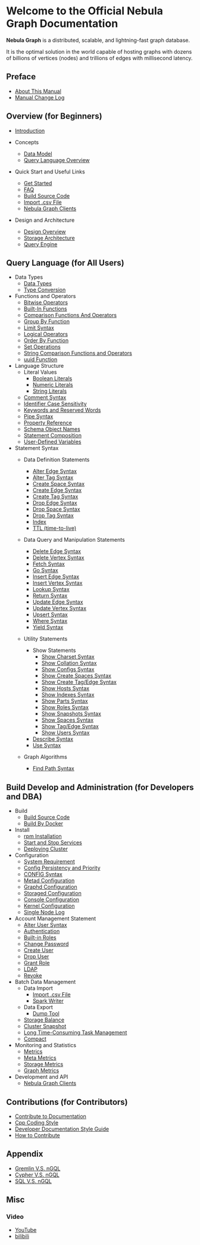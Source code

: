 # Welcome to the Official Nebula Graph Documentation

**Nebula Graph** is a distributed, scalable, and lightning-fast graph database.

It is the optimal solution in the world capable of hosting graphs with dozens of billions of vertices (nodes) and trillions of edges with millisecond latency.

## Preface

* [About This Manual](0.about-this-manual.md)
* [Manual Change Log](CHANGELOG.md)

## Overview (for Beginners)

* [Introduction](1.overview/0.introduction.md)
* Concepts
  * [Data Model](1.overview/1.concepts/1.data-model.md)
  * [Query Language Overview](1.overview/1.concepts/2.nGQL-overview.md)
* Quick Start and Useful Links
  * [Get Started](1.overview/2.quick-start/1.get-started.md)
  * [FAQ](1.overview/2.quick-start/2.FAQ.md)
  * [Build Source Code](3.build-develop-and-administration/1.build/1.build-source-code.md)
  * [Import .csv File](3.build-develop-and-administration/5.storage-service-administration/data-import/import-csv-file.md)
  <!-- * [Ingest .sst File](3.build-develop-and-administration/5.storage-service-administration/data-import/download-and-ingest-sst-file.md) -->
  * [Nebula Graph Clients](1.overview/2.quick-start/3.supported-clients.md)

* Design and Architecture
  * [Design Overview](1.overview/3.design-and-architecture/1.design-and-architecture.md)
  * [Storage Architecture](1.overview/3.design-and-architecture/2.storage-design.md)
  * [Query Engine](1.overview/3.design-and-architecture/3.query-engine.md)

## Query Language (for All Users)

* Data Types
  * [Data Types](2.query-language/1.data-types/data-types.md)
  * [Type Conversion](2.query-language/1.data-types/type-conversion.md)
* Functions and Operators
  * [Bitwise Operators](2.query-language/2.functions-and-operators/bitwise-operators.md)
  * [Built-In Functions](2.query-language/2.functions-and-operators/built-in-functions.md)
  * [Comparison Functions And Operators](2.query-language/2.functions-and-operators/comparison-functions-and-operators.md)
  * [Group By Function](2.query-language/2.functions-and-operators/group-by-function.md)
  * [Limit Syntax](2.query-language/2.functions-and-operators/limit-syntax.md)
  * [Logical Operators](2.query-language/2.functions-and-operators/logical-operators.md)
  * [Order By Function](2.query-language/2.functions-and-operators/order-by-function.md)
  * [Set Operations](2.query-language/2.functions-and-operators/set-operations.md)
  * [String Comparison Functions and Operators](2.query-language/2.functions-and-operators/string-comparison-functions-and-operators.md)
  * [uuid Function](2.query-language/2.functions-and-operators/uuid.md)
* Language Structure
  * Literal Values
    * [Boolean Literals](2.query-language/3.language-structure/literal-values/boolean-literals.md)
    * [Numeric Literals](2.query-language/3.language-structure/literal-values/numeric-literals.md)
    * [String Literals](2.query-language/3.language-structure/literal-values/string-literals.md)
  * [Comment Syntax](2.query-language/3.language-structure/comment-syntax.md)
  * [Identifier Case Sensitivity](2.query-language/3.language-structure/identifier-case-sensitivity.md)
  * [Keywords and Reserved Words](2.query-language/3.language-structure/keywords-and-reserved-words.md)
  * [Pipe Syntax](2.query-language/3.language-structure/pipe-syntax.md)
  * [Property Reference](2.query-language/3.language-structure/property-reference.md)
  * [Schema Object Names](2.query-language/3.language-structure/schema-object-names.md)
  * [Statement Composition](2.query-language/3.language-structure/statement-composition.md)
  * [User-Defined Variables](2.query-language/3.language-structure/user-defined-variables.md)
* Statement Syntax
  * Data Definition Statements
    * [Alter Edge Syntax](2.query-language/4.statement-syntax/1.data-definition-statements/alter-edge-syntax.md)
    * [Alter Tag Syntax](2.query-language/4.statement-syntax/1.data-definition-statements/alter-tag-syntax.md)
    * [Create Space Syntax](2.query-language/4.statement-syntax/1.data-definition-statements/create-space-syntax.md)
    * [Create Edge Syntax](2.query-language/4.statement-syntax/1.data-definition-statements/create-edge-syntax.md)
    * [Create Tag Syntax](2.query-language/4.statement-syntax/1.data-definition-statements/create-tag-syntax.md)
    * [Drop Edge Syntax](2.query-language/4.statement-syntax/1.data-definition-statements/drop-edge-syntax.md)
    * [Drop Space Syntax](2.query-language/4.statement-syntax/1.data-definition-statements/drop-space-syntax.md)
    * [Drop Tag Syntax](2.query-language/4.statement-syntax/1.data-definition-statements/drop-tag-syntax.md)
    * [Index](2.query-language/4.statement-syntax/1.data-definition-statements/index.md)
    * [TTL (time-to-live)](2.query-language/4.statement-syntax/1.data-definition-statements/TTL.md)
  * Data Query and Manipulation Statements
    * [Delete Edge Syntax](2.query-language/4.statement-syntax/2.data-query-and-manipulation-statements/delete-edge-syntax.md)
    * [Delete Vertex Syntax](2.query-language/4.statement-syntax/2.data-query-and-manipulation-statements/delete-vertex-syntax.md)
    * [Fetch Syntax](2.query-language/4.statement-syntax/2.data-query-and-manipulation-statements/fetch-syntax.md)
    * [Go Syntax](2.query-language/4.statement-syntax/2.data-query-and-manipulation-statements/go-syntax.md)
    * [Insert Edge Syntax](2.query-language/4.statement-syntax/2.data-query-and-manipulation-statements/insert-edge-syntax.md)
    * [Insert Vertex Syntax](2.query-language/4.statement-syntax/2.data-query-and-manipulation-statements/insert-vertex-syntax.md)
    * [Lookup Syntax](2.query-language/4.statement-syntax/2.data-query-and-manipulation-statements/lookup-syntax.md)
    * [Return Syntax](2.query-language/4.statement-syntax/2.data-query-and-manipulation-statements/return-syntax.md)
    * [Update Edge Syntax](2.query-language/4.statement-syntax/2.data-query-and-manipulation-statements/update-edge-syntax.md)
    * [Update Vertex Syntax](2.query-language/4.statement-syntax/2.data-query-and-manipulation-statements/update-edge-syntax.md)
    * [Upsert Syntax](2.query-language/4.statement-syntax/2.data-query-and-manipulation-statements/upsert-syntax.md)
    * [Where Syntax](2.query-language/4.statement-syntax/2.data-query-and-manipulation-statements/where-syntax.md)
    * [Yield Syntax](2.query-language/4.statement-syntax/2.data-query-and-manipulation-statements/yield-syntax.md)

  * Utility Statements
    * Show Statements
      * [Show Charset Syntax](2.query-language/4.statement-syntax/3.utility-statements/show-statements/show-charset-syntax.md)
      * [Show Collation Syntax](2.query-language/4.statement-syntax/3.utility-statements/show-statements/show-collation-syntax.md)
      * [Show Configs Syntax](2.query-language/4.statement-syntax/3.utility-statements/show-statements/show-configs-syntax.md)
      * [Show Create Spaces Syntax](2.query-language/4.statement-syntax/3.utility-statements/show-statements/show-create-space-syntax.md)
      * [Show Create Tag/Edge Syntax](2.query-language/4.statement-syntax/3.utility-statements/show-statements/show-create-tag-edge-syntax.md)
      * [Show Hosts Syntax](2.query-language/4.statement-syntax/3.utility-statements/show-statements/show-hosts-syntax.md)
      * [Show Indexes Syntax](2.query-language/4.statement-syntax/3.utility-statements/show-statements/show-indexes-syntax.md)
      * [Show Parts Syntax](2.query-language/4.statement-syntax/3.utility-statements/show-statements/show-parts-syntax.md)
      * [Show Roles Syntax](2.query-language/4.statement-syntax/3.utility-statements/show-statements/show-roles-syntax.md)
      * [Show Snapshots Syntax](2.query-language/4.statement-syntax/3.utility-statements/show-statements/show-snapshots-syntax.md)
      * [Show Spaces Syntax](2.query-language/4.statement-syntax/3.utility-statements/show-statements/show-spaces-syntax.md)
      * [Show Tag/Edge Syntax](2.query-language/4.statement-syntax/3.utility-statements/show-statements/show-tags-edges-syntax.md)
      * [Show Users Syntax](2.query-language/4.statement-syntax/3.utility-statements/show-statements/show-users-syntax.md)
    * [Describe Syntax](2.query-language/4.statement-syntax/3.utility-statements/describe-syntax.md)
    * [Use Syntax](2.query-language/4.statement-syntax/3.utility-statements/use-syntax.md)

  * Graph Algorithms
    * [Find Path Syntax](2.query-language/4.statement-syntax/4.graph-algorithms/find-path-syntax.md)

## Build Develop and Administration (for Developers and DBA)

* Build
  * [Build Source Code](3.build-develop-and-administration/1.build/1.build-source-code.md)
  * [Build By Docker](3.build-develop-and-administration/1.build/2.build-by-docker.md)
* Install
  * [rpm Installation](3.build-develop-and-administration/2.install/1.install-with-rpm-deb.md)
  * [Start and Stop Services](3.build-develop-and-administration/2.install/2.start-stop-service.md)
  * [Deploying Cluster](3.build-develop-and-administration/2.install/4.cluster-deploy.md)
* Configuration
  * [System Requirement](3.build-develop-and-administration/3.configurations/0.system-requirement.md)
  * [Config Persistency and Priority](3.build-develop-and-administration/3.configurations/1.config-persistency-and-priority.md)
  * [CONFIG Syntax](3.build-develop-and-administration/3.configurations/2.configs-syntax.md)
  * [Metad Configuration](3.build-develop-and-administration/3.configurations/3.meta-config.md)
  * [Graphd Configuration](3.build-develop-and-administration/3.configurations/4.graph-config.md)
  * [Storaged Configuration](3.build-develop-and-administration/3.configurations/5.storage-config.md)
  * [Console Configuration](3.build-develop-and-administration/3.configurations/6.console-config.md)
  * [Kernel Configuration](3.build-develop-and-administration/3.configurations/7.kernel-config.md)
  * [Single Node Log](3.build-develop-and-administration/3.configurations/8.single-node-log.md)
* Account Management Statement
  * [Alter User Syntax](3.build-develop-and-administration/4.account-management-statements/alter-user-syntax.md)
  * [Authentication](3.build-develop-and-administration/4.account-management-statements/authentication.md)
  * [Built-in Roles](3.build-develop-and-administration/4.account-management-statements/built-in-roles.md)
  * [Change Password](3.build-develop-and-administration/4.account-management-statements/change-password.md)
  * [Create User](3.build-develop-and-administration/4.account-management-statements/create-user-syntax.md)
  * [Drop User](3.build-develop-and-administration/4.account-management-statements/drop-user-syntax.md)
  * [Grant Role](3.build-develop-and-administration/4.account-management-statements/grant-role-syntax.md)
  * [LDAP](3.build-develop-and-administration/4.account-management-statements/LDAP.md)
  * [Revoke](3.build-develop-and-administration/4.account-management-statements/revoke-syntax.md)
* Batch Data Management
  * Data Import
    <!-- * [Download And Ingest .sst File](3.build-develop-and-administration/5.storage-service-administration/data-import/download-and-ingest-sst-file.md) -->
    * [Import .csv File](3.build-develop-and-administration/5.storage-service-administration/data-import/import-csv-file.md)
    * [Spark Writer](3.build-develop-and-administration/5.storage-service-administration/data-import/spark-writer.md)
  * Data Export
    * [Dump Tool](3.build-develop-and-administration/5.storage-service-administration/data-export/dump-tool.md)
  * [Storage Balance](3.build-develop-and-administration/5.storage-service-administration/storage-balance.md)
  * [Cluster Snapshot](3.build-develop-and-administration/5.storage-service-administration/cluster-snapshot.md)
  * [Long Time-Consuming Task Management](3.build-develop-and-administration/5.storage-service-administration/job-manager.md)
  * [Compact](3.build-develop-and-administration/5.storage-service-administration/compact.md)
* Monitoring and Statistics
  <!-- * [Connect Prometheus](3.build-develop-and-administration/7.monitor/0.connect-prometheus.md) -->
  * [Metrics](3.build-develop-and-administration/7.monitor/1.metrics-exposer.md)
  * [Meta Metrics](3.build-develop-and-administration/7.monitor/2.meta-metrics.md)
  * [Storage Metrics](3.build-develop-and-administration/7.monitor/3.storage-metrics.md)
  * [Graph Metrics](3.build-develop-and-administration/7.monitor/4.graph-metrics.md)
* Development and API
  <!-- * [Key Value API](3.build-develop-and-administration/6.develop-and-interface/kv-interfaces.md) -->
  * [Nebula Graph Clients](1.overview/2.quick-start/3.supported-clients.md)

## Contributions (for Contributors)

* [Contribute to Documentation](4.contributions/contribute-to-documentation.md)
* [Cpp Coding Style](4.contributions/cpp-coding-style.md)
* [Developer Documentation Style Guide](4.contributions/developer-documentation-style-guide.md)
* [How to Contribute](4.contributions/how-to-contribute.md)

## Appendix

* [Gremlin V.S. nGQL](5.appendix/gremlin-ngql.md)
* [Cypher V.S. nGQL](5.appendix/cypher-ngql.md)
* [SQL V.S. nGQL](5.appendix/sql-ngql.md)
<!-- * [Upgrading Nebula Graph](5.appendix/upgrade-guide.md)-->

## Misc

### Video

* [YouTube](https://www.youtube.com/channel/UC73V8q795eSEMxDX4Pvdwmw/)
* [bilibili](https://space.bilibili.com/472621355)
